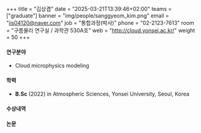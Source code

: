 +++
title = "김상겸"
date = "2025-03-21T13:39:46+02:00"
teams = ["graduate"]
banner = "img/people/sanggyeom_kim.png"
email = "iis04120@naver.com"
job = "통합과정(박사)"
phone = "02-2123-7613"
room = "구름물리 연구실 / 과학관 530A호"
web = "http://cloud.yonsei.ac.kr/"
weight = 50
+++

#### 연구분야
+ Cloud microphysics modeling


#### 학력
 + **B.Sc** (2022) in Atmospheric Sciences, Yonsei University, Seoul, Korea

#### 수상내역

#### 논문
